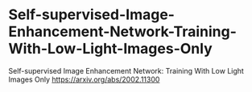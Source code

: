 # Self-supervised-Image-Enhancement-Network-Training-With-Low-Light-Images-Only
Self-supervised Image Enhancement Network: Training With Low Light Images Only
https://arxiv.org/abs/2002.11300
